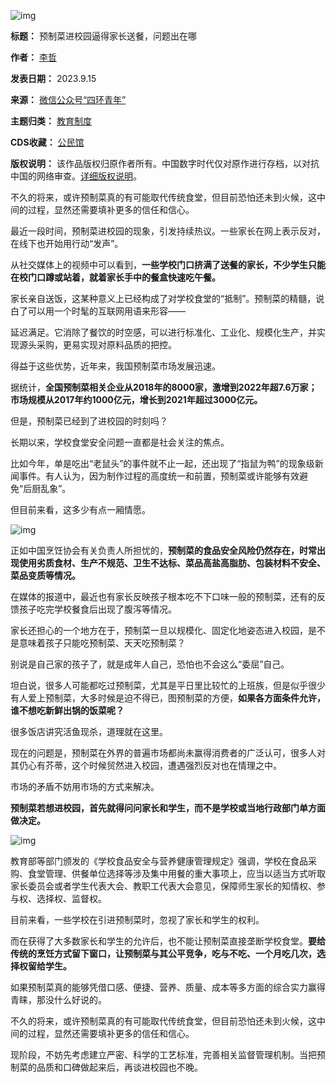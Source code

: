 ![img](https://chinadigitaltimes.net/chinese/files/2023/09/post-700278-6505cefb16b74.)




**标题：** 预制菜进校园逼得家长送餐，问题出在哪  

**作者：** [李哲](https://chinadigitaltimes.net/space/四环青年)  

**发表日期：** 2023.9.15  

**来源：** [微信公众号“四环青年”](https://web.archive.org/web/https://mp.weixin.qq.com/s/1Jeiegn0pLF7MGaPJWwaXQ)  

**主题归类：** [教育制度](https://chinadigitaltimes.net/space/教育制度)  

**CDS收藏：** [公民馆](https://chinadigitaltimes.net/space/%E5%85%AC%E6%B0%91%E9%A6%86)  

**版权说明：** 该作品版权归原作者所有。中国数字时代仅对原作进行存档，以对抗中国的网络审查。[详细版权说明](https://chinadigitaltimes.net/chinese/copyright)。


不久的将来，或许预制菜真的有可能取代传统食堂，但目前恐怕还未到火候，这中间的过程，显然还需要填补更多的信任和信心。


最近一段时间，预制菜进校园的现象，引发持续热议。一些家长在网上表示反对，在线下也开始用行动“发声”。


从社交媒体上的视频中可以看到，**一些学校门口挤满了送餐的家长，不少学生只能在校门口蹲或站着，就着家长手中的餐盒快速吃午餐。** 


家长亲自送饭，这某种意义上已经构成了对学校食堂的“抵制”。预制菜的精髓，说白了可以用一个时髦的互联网用语来形容——


延迟满足。它消除了餐饮的时空感，可以进行标准化、工业化、规模化生产，并实现源头采购，更易实现对原料品质的把控。


得益于这些优势，近年来，我国预制菜市场发展迅速。


据统计，**全国预制菜相关企业从2018年的8000家，激增到2022年超7.6万家；市场规模从2017年约1000亿元，增长到2021年超过3000亿元。** 


但是，预制菜已经到了进校园的时刻吗？


长期以来，学校食堂安全问题一直都是社会关注的焦点。


比如今年，单是吃出“老鼠头”的事件就不止一起，还出现了“指鼠为鸭”的现象级新闻事件。有人认为，因为制作过程的高度统一和前置，预制菜或许能够有效避免“后厨乱象”。


但目前来看，这多少有点一厢情愿。


![img](https://chinadigitaltimes.net/chinese/files/2023/09/post-700278-6505cefb36db2.)


正如中国烹饪协会有关负责人所担忧的，**预制菜的食品安全风险仍然存在，时常出现使用劣质食材、生产不规范、卫生不达标、菜品高盐高脂肪、包装材料不安全、菜品变质等情况。** 


在媒体的报道中，最近也有家长反映孩子根本吃不下口味一般的预制菜，还有的反馈孩子吃完学校餐食后出现了腹泻等情况。


家长还担心的一个地方在于，预制菜一旦以规模化、固定化地姿态进入校园，是不是意味着孩子只能吃预制菜、天天吃预制菜？


别说是自己家的孩子了，就是成年人自己，恐怕也不会这么“委屈”自己。


坦白说，很多人可能都吃过预制菜，尤其是平日里比较忙的上班族，但是似乎很少有人爱上预制菜，大多时候是迫不得已，图预制菜的方便，**如果各方面条件允许，谁不想吃新鲜出锅的饭菜呢？** 


很多饭店讲究活鱼现杀，道理就在这里。


现在的问题是，预制菜在外界的普遍市场都尚未赢得消费者的广泛认可，很多人对其仍心有芥蒂，这个时候贸然进入校园，遭遇强烈反对也在情理之中。


市场的矛盾不妨用市场的方式来解决。


**预制菜若想进校园，首先就得问问家长和学生，而不是学校或当地行政部门单方面做决定。** 


![img](https://chinadigitaltimes.net/chinese/files/2023/09/post-700278-6505cefb5a3d3.)


教育部等部门颁发的《学校食品安全与营养健康管理规定》强调，学校在食品采购、食堂管理、供餐单位选择等涉及集中用餐的重大事项上，应当以适当方式听取家长委员会或者学生代表大会、教职工代表大会意见，保障师生家长的知情权、参与权、选择权、监督权。


目前来看，一些学校在引进预制菜时，忽视了家长和学生的权利。


而在获得了大多数家长和学生的允许后，也不能让预制菜直接垄断学校食堂。**要给传统的烹饪方式留下窗口，让预制菜与其公平竞争，吃与不吃、一个月吃几次，选择权留给学生。** 


如果预制菜真的能够凭借口感、便捷、营养、质量、成本等多方面的综合实力赢得青睐，那没什么好说的。


不久的将来，或许预制菜真的有可能取代传统食堂，但目前恐怕还未到火候，这中间的过程，显然还需要填补更多的信任和信心。


现阶段，不妨先考虑建立严密、科学的工艺标准，完善相关监督管理机制。当把预制菜的品质和口碑做起来后，再谈进校园也不晚。

